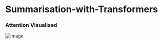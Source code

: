 # Summarisation-with-Transformers

### Attention Visualised

![image](https://user-images.githubusercontent.com/84533632/156856617-7f9726d5-dcdd-4162-b38e-f5c8796f545a.png)
